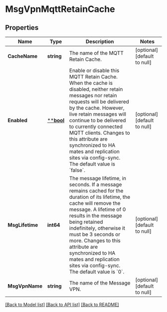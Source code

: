 # MsgVpnMqttRetainCache

## Properties
Name | Type | Description | Notes
------------ | ------------- | ------------- | -------------
**CacheName** | **string** | The name of the MQTT Retain Cache. | [optional] [default to null]
**Enabled** | [****bool**](*bool.md) | Enable or disable this MQTT Retain Cache. When the cache is disabled, neither retain messages nor retain requests will be delivered by the cache. However, live retain messages will continue to be delivered to currently connected MQTT clients. Changes to this attribute are synchronized to HA mates and replication sites via config-sync. The default value is &#x60;false&#x60;. | [optional] [default to null]
**MsgLifetime** | **int64** | The message lifetime, in seconds. If a message remains cached for the duration of its lifetime, the cache will remove the message. A lifetime of 0 results in the message being retained indefinitely, otherwise it must be 3 seconds or more. Changes to this attribute are synchronized to HA mates and replication sites via config-sync. The default value is &#x60;0&#x60;. | [optional] [default to null]
**MsgVpnName** | **string** | The name of the Message VPN. | [optional] [default to null]

[[Back to Model list]](../README.md#documentation-for-models) [[Back to API list]](../README.md#documentation-for-api-endpoints) [[Back to README]](../README.md)

